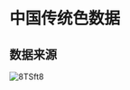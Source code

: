 # 中国传统色数据

## 数据来源

![8TSft8](https://songshgeo-picgo-1302043007.cos.ap-beijing.myqcloud.com/uPic/8TSft8.jpg)
